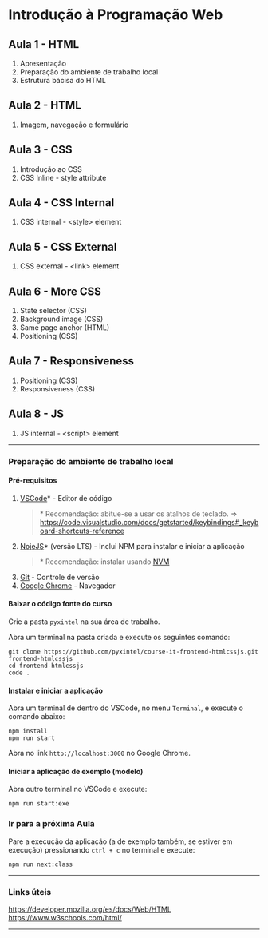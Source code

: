 # Introdução à Programação Web

## Aula 1 - HTML

1. Apresentação
2. Preparação do ambiente de trabalho local
3. Estrutura bácisa do HTML

## Aula 2 - HTML

1. Imagem, navegação e formulário

## Aula 3 - CSS

1. Introdução ao CSS
2. CSS Inline - style attribute
   
## Aula 4 - CSS Internal

1. CSS internal - <style\> element
   
## Aula 5 - CSS External

1. CSS external - <link\> element
   
## Aula 6 - More CSS

1. State selector (CSS)
2. Background image (CSS)
3. Same page anchor (HTML)
4. Positioning (CSS)
   
## Aula 7 - Responsiveness

1. Positioning (CSS)
2. Responsiveness (CSS)

## Aula 8 - JS

1. JS internal - <script\> element

---

### Preparação do ambiente de trabalho local

#### Pré-requisitos

1. [VSCode](https://code.visualstudio.com/)* - Editor de código
   > \* Recomendação: abitue-se a usar os atalhos de teclado.
   => https://code.visualstudio.com/docs/getstarted/keybindings#_keyboard-shortcuts-reference
2. [NojeJS](https://nodejs.org/es/)* (versão LTS) - Inclui NPM para instalar e iniciar a aplicação
   > \* Recomendação: instalar usando [NVM](https://github.com/nvm-sh/nvm)
3. [Git](https://git-scm.com/) - Controle de versão
4. [Google Chrome](https://www.google.com/intl/es/chrome/) - Navegador

#### Baixar o código fonte do curso

Crie a pasta `pyxintel` na sua área de trabalho.
   
Abra um terminal na pasta criada e execute os seguintes comando:

```shell
git clone https://github.com/pyxintel/course-it-frontend-htmlcssjs.git frontend-htmlcssjs
cd frontend-htmlcssjs
code .
```

#### Instalar e iniciar a aplicação

Abra um terminal de dentro do VSCode, no menu `Terminal`, e execute o comando abaixo:

```shell
npm install
npm run start
```
Abra no link `http://localhost:3000` no Google Chrome.

#### Iniciar a aplicação de exemplo (modelo)

Abra outro terminal no VSCode e execute:

```shell
npm run start:exe
```

### Ir para a próxima Aula

Pare a execução da aplicação (a de exemplo também, se estiver em execução) pressionando `ctrl + c` no terminal e execute:

```shell
npm run next:class
```

---

### Links úteis

https://developer.mozilla.org/es/docs/Web/HTML
https://www.w3schools.com/html/

---
